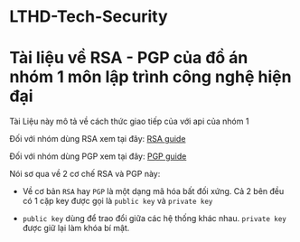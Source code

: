 # LTHD-Tech-Security
# Tài liệu về RSA - PGP của đồ án nhóm 1 môn lập trình công nghệ hiện đại 

Tài Liệu này mô tả về cách thức giao tiếp của với api của nhóm 1

Đối với nhóm dùng RSA xem tại đây: [RSA guide](RSA/guide.md)

Đối với nhóm dùng PGP xem tại đây: [PGP guide](PGP/guide.md)

Nói sơ qua về  2 cơ chế RSA và PGP này:

* Về cơ bản `RSA` hay `PGP` là một dạng mã hóa bất đối xứng. Cả 2 bên đều có 1 cặp key được gọi là `public key` và `private key`

* `public key` dùng để trao đổi giữa các hệ thống khác nhau. `private key` được giữ lại làm khóa bí mật.